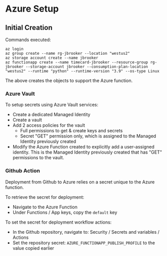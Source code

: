 # Azure Setup

## Initial Creation
Commands executed:
```
az login
az group create --name rg-jbrooker --location "westus2"
az storage account create --name jbrooker
az functionapp create --name timecard-jbrooker --resource-group rg-jbrooker --storage-account jbrooker --consumption-plan-location "westus2" --runtime "python" --runtime-version "3.9" --os-type Linux
```

The above creates the objects to support the Azure function.

### Azure Vault
To setup secrets using Azure Vault services:
* Create a dedicated Managed Identity
* Create a vault
* Add 2 access policies for the vault
  * Full permissions to get & create keys and secrets
  * Secret "GET" permission only, which is assigned to the Managed Identity previously created
* Modify the Azure Function created to explicitly add a user-assigned identity. This is the Managed Identity previously created that has "GET" permissions to the vault.

### Github Action
Deployment from Github to Azure relies on a secret unique to the Azure function.

To retrieve the secret for deployment:
* Navigate to the Azure Function
* Under Functions / App keys, copy the `default` key

To set the secret for deployment workflow actions:
* In the Github repository, navigate to: Security / Secrets and variables / Actions
* Set the repository secret: `AZURE_FUNCTIONAPP_PUBLISH_PROFILE` to the value copied earlier